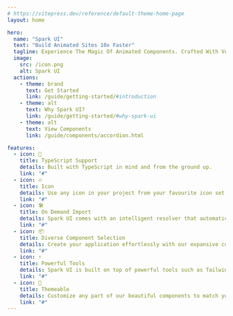 ```yaml
---
# https://vitepress.dev/reference/default-theme-home-page
layout: home

hero:
  name: "Spark UI"
  text: "Build Animated Sites 10x Faster"
  tagline: Experience The Magic Of Animated Components. Crafted With Vue, TypeScript, TailwindCss And Vueuse Motion ✨
  image:
    src: /icon.png
    alt: Spark UI
  actions:
    - theme: brand
      text: Get Started
      link: /guide/getting-started/#introduction
    - theme: alt
      text: Why Spark UI?
      link: /guide/getting-started/#why-spark-ui
    - theme: alt
      text: View Components
      link: /guide/components/accordion.html

features:
  - icon: 🦾
    title: TypeScript Support
    details: Built with TypeScript in mind and from the ground up.
    link: "#"
  - icon: 🔥
    title: Icon
    details: Use any icon in your project from your favourite icon set.
    link: "#"
  - icon: 🛠️
    title: On Demand Import
    details: Spark UI comes with an intelligent resolver that automatically imports only used components.
    link: "#"
  - icon: 📦
    title: Diverse Component Selection
    details: Create your application effortlessly with our expansive collection of 50+ UI components.
    link: "#"
  - icon: ⚡️
    title: Powerful Tools
    details: Spark UI is built on top of powerful tools such as TailwindCss, VueUse, Headless UI etc.
    link: "#"
  - icon: 🎨
    title: Themeable
    details: Customize any part of our beautiful components to match your style.
    link: "#"
---
```


<script setup>
import Demos from './src/components/Demos.vue'
</script>

<Demos />

<demo src="./src/example/animatedBeamDemo/Demo.vue" />

<demo src="./src/example/beam/Demo.vue" />

<demo src="./src/example/animatedGradientText/Demo.vue" />

<demo src="./src/example/skewedInfiniteScroll/Demo.vue" />

<demo src="./src/example/letterUp/Demo.vue" />

<demo src="./src/example/animatedShinyText/Demo.vue" />

<demo src="./src/example/bento/Demo.vue" />

<demo src="./src/example/blurFade/Demo.vue" />

<demo src="./src/example/blurIn/Demo.vue" />

<demo src="./src/example/Globe/Demo.vue" />

<demo src="./src/example/GradualSpacing/Demo.vue" />

<demo src="./src/example/retroGrid/Demo.vue" />

<demo src="./src/example/orbitingCircles/Demo.vue" />

<demo src="./src/example/meteors/Demo.vue" />

<demo src="./src/example/typingAnimation/Demo.vue" />
